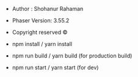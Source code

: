 - Author : Shohanur Rahaman
- Phaser Version: 3.55.2
- Copyright reserved &copy;

- npm install / yarn install

- npm run build / yarn build (for production build)

- npm run start / yarn start (for dev)
